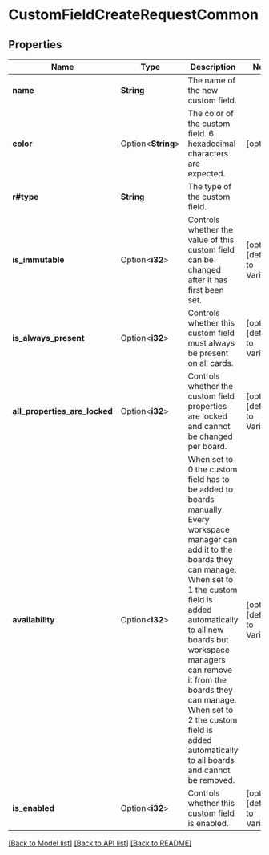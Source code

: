 # CustomFieldCreateRequestCommon

## Properties

Name | Type | Description | Notes
------------ | ------------- | ------------- | -------------
**name** | **String** | The name of the new custom field. | 
**color** | Option<**String**> | The color of the custom field. 6 hexadecimal characters are expected. | [optional]
**r#type** | **String** | The type of the custom field. | 
**is_immutable** | Option<**i32**> | Controls whether the value of this custom field can be changed after it has first been set. | [optional][default to Variant0]
**is_always_present** | Option<**i32**> | Controls whether this custom field must always be present on all cards. | [optional][default to Variant0]
**all_properties_are_locked** | Option<**i32**> | Controls whether the custom field properties are locked and cannot be changed per board. | [optional][default to Variant0]
**availability** | Option<**i32**> | When set to 0 the custom field has to be added to boards manually. Every workspace manager can add it to the boards they can manage. When set to 1 the custom field is added automatically to all new boards but workspace managers can remove it from the boards they can manage. When set to 2 the custom field is added automatically to all boards and cannot be removed. | [optional][default to Variant0]
**is_enabled** | Option<**i32**> | Controls whether this custom field is enabled. | [optional][default to Variant1]

[[Back to Model list]](../README.md#documentation-for-models) [[Back to API list]](../README.md#documentation-for-api-endpoints) [[Back to README]](../README.md)


